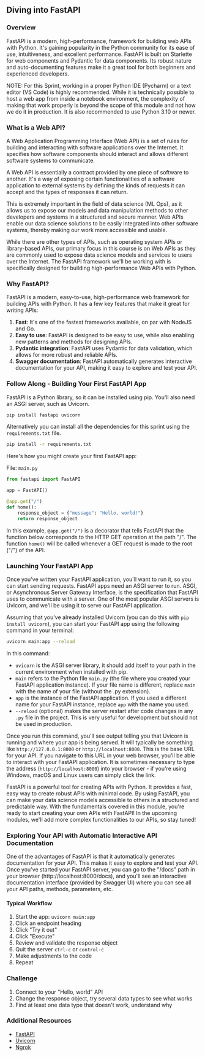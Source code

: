 ## Diving into FastAPI

### Overview

FastAPI is a modern, high-performance, framework for building web APIs with Python. It's gaining popularity in the Python community for its ease of use, intuitiveness, and excellent performance. FastAPI is built on Starlette for web components and Pydantic for data components. Its robust nature and auto-documenting features make it a great tool for both beginners and experienced developers.

NOTE: For this Sprint, working in a proper Python IDE (Pycharm) or a text editor (VS Code) is highly recommended. While it is technically possible to host a web app from inside a notebook environment, the complexity of making that work properly is beyond the scope of this module and not how we do it in production. It is also recommended to use Python 3.10 or newer.

### What is a Web API?

A Web Application Programming Interface (Web API) is a set of rules for building and interacting with software applications over the Internet. It specifies how software components should interact and allows different software systems to communicate. 

A Web API is essentially a contract provided by one piece of software to another. It's a way of exposing certain functionalities of a software application to external systems by defining the kinds of requests it can accept and the types of responses it can return. 

This is extremely important in the field of data science (ML Ops), as it allows us to expose our models and data manipulation methods to other developers and systems in a structured and secure manner. Web APIs enable our data science solutions to be easily integrated into other software systems, thereby making our work more accessible and usable.

While there are other types of APIs, such as operating system APIs or library-based APIs, our primary focus in this course is on Web APIs as they are commonly used to expose data science models and services to users over the Internet. The FastAPI framework we'll be working with is specifically designed for building high-performance Web APIs with Python.

### Why FastAPI?

FastAPI is a modern, easy-to-use, high-performance web framework for building APIs with Python. It has a few key features that make it great for writing APIs:

1. **Fast**: It's one of the fastest frameworks available, on par with NodeJS and Go.
2. **Easy to use**: FastAPI is designed to be easy to use, while also enabling new patterns and methods for designing APIs.
3. **Pydantic integration**: FastAPI uses Pydantic for data validation, which allows for more robust and reliable APIs.
4. **Swagger documentation**: FastAPI automatically generates interactive documentation for your API, making it easy to explore and test your API.

### Follow Along - Building Your First FastAPI App

FastAPI is a Python library, so it can be installed using pip. You'll also need an ASGI server, such as Uvicorn.

```bash
pip install fastapi uvicorn
```

Alternatively you can install all the dependencies for this sprint using the `requirements.txt` file.

```bash
pip install -r requirements.txt
```

Here's how you might create your first FastAPI app:

File: `main.py`
```python
from fastapi import FastAPI

app = FastAPI()

@app.get("/")
def home():
    response_object = {"message": "Hello, world!"}
    return response_object
```

In this example, `@app.get("/")` is a decorator that tells FastAPI that the function below corresponds to the HTTP GET operation at the path "/". The function `home()` will be called whenever a GET request is made to the root ("/") of the API.

### Launching Your FastAPI App

Once you've written your FastAPI application, you'll want to run it, so you can start sending requests. FastAPI apps need an ASGI server to run. ASGI, or Asynchronous Server Gateway Interface, is the specification that FastAPI uses to communicate with a server. One of the most popular ASGI servers is Uvicorn, and we'll be using it to serve our FastAPI application.

Assuming that you've already installed Uvicorn (you can do this with `pip install uvicorn`), you can start your FastAPI app using the following command in your terminal:

```bash
uvicorn main:app --reload
```

In this command:

- `uvicorn` is the ASGI server library, it should add itself to your path in the current environment when installed with pip.
- `main` refers to the Python file `main.py` (the file where you created your FastAPI application instance). If your file name is different, replace `main` with the name of your file (without the .py extension).
- `app` is the instance of the FastAPI application. If you used a different name for your FastAPI instance, replace `app` with the name you used.
- `--reload` (optional) makes the server restart after code changes in any `.py` file in the project. This is very useful for development but should not be used in production.

Once you run this command, you'll see output telling you that Uvicorn is running and where your app is being served. It will typically be something like `http://127.0.0.1:8000` or `http://localhost:8000`. This is the base URL for your API. If you navigate to this URL in your web browser, you'll be able to interact with your FastAPI application. It is sometimes necessary to type the address (`http://localhost:8000`) into your browser - if you're using Windows, macOS and Linux users can simply click the link.

FastAPI is a powerful tool for creating APIs with Python. It provides a fast, easy way to create robust APIs with minimal code. By using FastAPI, you can make your data science models accessible to others in a structured and predictable way. With the fundamentals covered in this module, you're ready to start creating your own APIs with FastAPI! In the upcoming modules, we'll add more complex functionalities to our APIs, so stay tuned!

### Exploring Your API with Automatic Interactive API Documentation

One of the advantages of FastAPI is that it automatically generates documentation for your API. This makes it easy to explore and test your API. Once you've started your FastAPI server, you can go to the "/docs" path in your browser (http://localhost:8000/docs), and you'll see an interactive documentation interface (provided by Swagger UI) where you can see all your API paths, methods, parameters, etc.

#### Typical Workflow

1. Start the app: `uvicorn main:app`
2. Click an endpoint heading
3. Click "Try it out"
4. Click "Execute"
5. Review and validate the response object
6. Quit the server `ctrl-c` or `control-c`
7. Make adjustments to the code
8. Repeat

### Challenge
1. Connect to your "Hello, world" API
2. Change the response object, try several data types to see what works
3. Find at least one data type that doesn't work, understand why

### Additional Resources
- [FastAPI](https://fastapi.tiangolo.com/)
- [Uvicorn](https://www.uvicorn.org/)
- [Ngrok](https://ngrok.com/)
